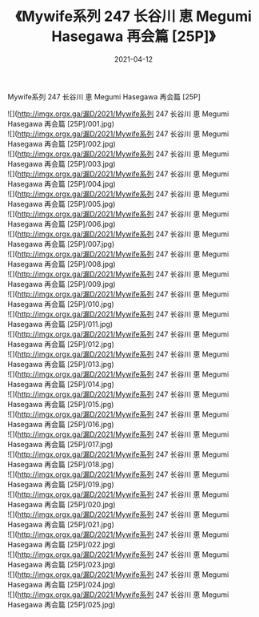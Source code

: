 ﻿---
layout: post
title:  《Mywife系列 247 长谷川 恵 Megumi Hasegawa 再会篇 [25P]》
date:   2021-04-12
img: http://imgx.orgx.ga/漏D/2021/Mywife系列 247 长谷川 恵 Megumi Hasegawa 再会篇 [25P]/000.jpg
categories: [美女, 清纯, 唯美]
---

Mywife系列 247 长谷川 恵 Megumi Hasegawa 再会篇 [25P]

  ![](http://imgx.orgx.ga/漏D/2021/Mywife系列 247 长谷川 恵 Megumi Hasegawa 再会篇 [25P]/001.jpg) <br> ![](http://imgx.orgx.ga/漏D/2021/Mywife系列 247 长谷川 恵 Megumi Hasegawa 再会篇 [25P]/002.jpg) <br> ![](http://imgx.orgx.ga/漏D/2021/Mywife系列 247 长谷川 恵 Megumi Hasegawa 再会篇 [25P]/003.jpg) <br> ![](http://imgx.orgx.ga/漏D/2021/Mywife系列 247 长谷川 恵 Megumi Hasegawa 再会篇 [25P]/004.jpg) <br> ![](http://imgx.orgx.ga/漏D/2021/Mywife系列 247 长谷川 恵 Megumi Hasegawa 再会篇 [25P]/005.jpg) <br> ![](http://imgx.orgx.ga/漏D/2021/Mywife系列 247 长谷川 恵 Megumi Hasegawa 再会篇 [25P]/006.jpg) <br> ![](http://imgx.orgx.ga/漏D/2021/Mywife系列 247 长谷川 恵 Megumi Hasegawa 再会篇 [25P]/007.jpg) <br> ![](http://imgx.orgx.ga/漏D/2021/Mywife系列 247 长谷川 恵 Megumi Hasegawa 再会篇 [25P]/008.jpg) <br> ![](http://imgx.orgx.ga/漏D/2021/Mywife系列 247 长谷川 恵 Megumi Hasegawa 再会篇 [25P]/009.jpg) <br> ![](http://imgx.orgx.ga/漏D/2021/Mywife系列 247 长谷川 恵 Megumi Hasegawa 再会篇 [25P]/010.jpg) <br> ![](http://imgx.orgx.ga/漏D/2021/Mywife系列 247 长谷川 恵 Megumi Hasegawa 再会篇 [25P]/011.jpg) <br> ![](http://imgx.orgx.ga/漏D/2021/Mywife系列 247 长谷川 恵 Megumi Hasegawa 再会篇 [25P]/012.jpg) <br> ![](http://imgx.orgx.ga/漏D/2021/Mywife系列 247 长谷川 恵 Megumi Hasegawa 再会篇 [25P]/013.jpg) <br> ![](http://imgx.orgx.ga/漏D/2021/Mywife系列 247 长谷川 恵 Megumi Hasegawa 再会篇 [25P]/014.jpg) <br> ![](http://imgx.orgx.ga/漏D/2021/Mywife系列 247 长谷川 恵 Megumi Hasegawa 再会篇 [25P]/015.jpg) <br> ![](http://imgx.orgx.ga/漏D/2021/Mywife系列 247 长谷川 恵 Megumi Hasegawa 再会篇 [25P]/016.jpg) <br> ![](http://imgx.orgx.ga/漏D/2021/Mywife系列 247 长谷川 恵 Megumi Hasegawa 再会篇 [25P]/017.jpg) <br> ![](http://imgx.orgx.ga/漏D/2021/Mywife系列 247 长谷川 恵 Megumi Hasegawa 再会篇 [25P]/018.jpg) <br> ![](http://imgx.orgx.ga/漏D/2021/Mywife系列 247 长谷川 恵 Megumi Hasegawa 再会篇 [25P]/019.jpg) <br> ![](http://imgx.orgx.ga/漏D/2021/Mywife系列 247 长谷川 恵 Megumi Hasegawa 再会篇 [25P]/020.jpg) <br> ![](http://imgx.orgx.ga/漏D/2021/Mywife系列 247 长谷川 恵 Megumi Hasegawa 再会篇 [25P]/021.jpg) <br> ![](http://imgx.orgx.ga/漏D/2021/Mywife系列 247 长谷川 恵 Megumi Hasegawa 再会篇 [25P]/022.jpg) <br> ![](http://imgx.orgx.ga/漏D/2021/Mywife系列 247 长谷川 恵 Megumi Hasegawa 再会篇 [25P]/023.jpg) <br> ![](http://imgx.orgx.ga/漏D/2021/Mywife系列 247 长谷川 恵 Megumi Hasegawa 再会篇 [25P]/024.jpg) <br> ![](http://imgx.orgx.ga/漏D/2021/Mywife系列 247 长谷川 恵 Megumi Hasegawa 再会篇 [25P]/025.jpg) <br>